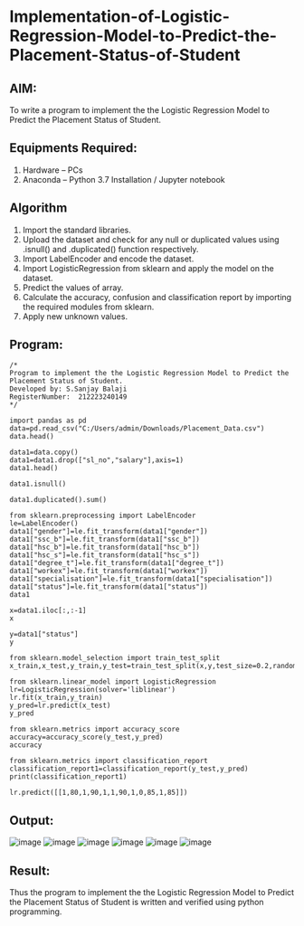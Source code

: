 # Implementation-of-Logistic-Regression-Model-to-Predict-the-Placement-Status-of-Student

## AIM:
To write a program to implement the the Logistic Regression Model to Predict the Placement Status of Student.

## Equipments Required:
1. Hardware – PCs
2. Anaconda – Python 3.7 Installation / Jupyter notebook

## Algorithm
1. Import the standard libraries.
2. Upload the dataset and check for any null or duplicated values using .isnull() and .duplicated() function respectively.
3. Import LabelEncoder and encode the dataset.
4. Import LogisticRegression from sklearn and apply the model on the dataset.
5. Predict the values of array.
6. Calculate the accuracy, confusion and classification report by importing the required modules from sklearn.
7. Apply new unknown values.

## Program:
```
/*
Program to implement the the Logistic Regression Model to Predict the Placement Status of Student.
Developed by: S.Sanjay Balaji
RegisterNumber:  212223240149
*/
```
```
import pandas as pd
data=pd.read_csv("C:/Users/admin/Downloads/Placement_Data.csv")
data.head()
```
```
data1=data.copy()
data1=data1.drop(["sl_no","salary"],axis=1)
data1.head()
```
```
data1.isnull()
```
```
data1.duplicated().sum()
```
```
from sklearn.preprocessing import LabelEncoder
le=LabelEncoder()
data1["gender"]=le.fit_transform(data1["gender"])
data1["ssc_b"]=le.fit_transform(data1["ssc_b"])
data1["hsc_b"]=le.fit_transform(data1["hsc_b"])
data1["hsc_s"]=le.fit_transform(data1["hsc_s"])
data1["degree_t"]=le.fit_transform(data1["degree_t"])
data1["workex"]=le.fit_transform(data1["workex"])
data1["specialisation"]=le.fit_transform(data1["specialisation"])
data1["status"]=le.fit_transform(data1["status"])
data1
```
```
x=data1.iloc[:,:-1]
x
```
```
y=data1["status"]
y
```
```
from sklearn.model_selection import train_test_split
x_train,x_test,y_train,y_test=train_test_split(x,y,test_size=0.2,random_state=0)
```
```
from sklearn.linear_model import LogisticRegression
lr=LogisticRegression(solver='liblinear')
lr.fit(x_train,y_train)
y_pred=lr.predict(x_test)
y_pred
```
```
from sklearn.metrics import accuracy_score
accuracy=accuracy_score(y_test,y_pred)
accuracy
```
```
from sklearn.metrics import classification_report
classification_report1=classification_report(y_test,y_pred)
print(classification_report1)
```
```
lr.predict([[1,80,1,90,1,1,90,1,0,85,1,85]])
```

## Output:
![image](https://github.com/SanjayBalaji0/Implementation-of-Logistic-Regression-Model-to-Predict-the-Placement-Status-of-Student/assets/145533553/04af9c92-7a52-4be7-870c-123ea5fa26fc)
![image](https://github.com/SanjayBalaji0/Implementation-of-Logistic-Regression-Model-to-Predict-the-Placement-Status-of-Student/assets/145533553/66a981c8-c17f-450d-ad4b-c2b849cf5712)
![image](https://github.com/SanjayBalaji0/Implementation-of-Logistic-Regression-Model-to-Predict-the-Placement-Status-of-Student/assets/145533553/8edf02ef-3722-4394-9a8f-9e6d97970438)
![image](https://github.com/SanjayBalaji0/Implementation-of-Logistic-Regression-Model-to-Predict-the-Placement-Status-of-Student/assets/145533553/1db6bc0b-7be1-4e30-a994-0eadde420d68)
![image](https://github.com/SanjayBalaji0/Implementation-of-Logistic-Regression-Model-to-Predict-the-Placement-Status-of-Student/assets/145533553/fd73cc30-90a8-430b-87fc-7fccb6d9b77d)
![image](https://github.com/SanjayBalaji0/Implementation-of-Logistic-Regression-Model-to-Predict-the-Placement-Status-of-Student/assets/145533553/65eb51a7-c1ce-4bef-9329-5fc084c820de)



## Result:
Thus the program to implement the the Logistic Regression Model to Predict the Placement Status of Student is written and verified using python programming.
